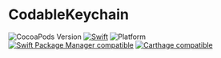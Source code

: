 # CodableKeychain

![CocoaPods Version](https://cocoapod-badges.herokuapp.com/v/CodableKeychain/badge.png) [![Swift](https://img.shields.io/badge/swift-4-orange.svg?style=flat)](https://developer.apple.com/swift/) ![Platform](https://cocoapod-badges.herokuapp.com/p/CodableKeychain/badge.png) [![Swift Package Manager compatible](https://img.shields.io/badge/SPM-compatible-4BC51D.svg?style=flat)](https://github.com/apple/swift-package-manager) [![Carthage compatible](https://img.shields.io/badge/Carthage-compatible-4BC51D.svg?style=flat)](https://github.com/Carthage/Carthage)
